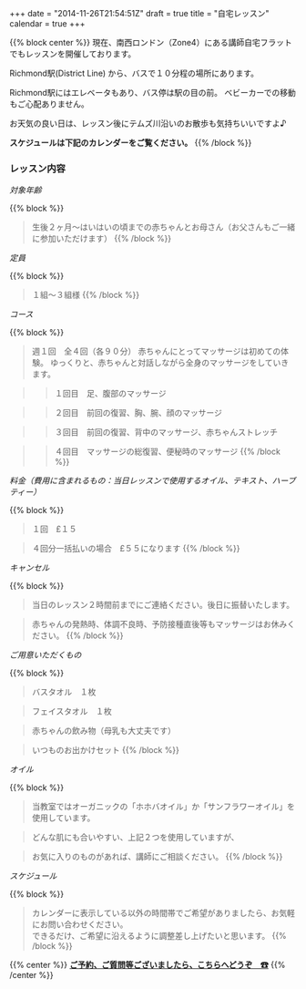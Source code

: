 +++
date = "2014-11-26T21:54:51Z"
draft = true
title = "自宅レッスン"
calendar = true
+++

{{% block center %}}
現在、南西ロンドン（Zone4）にある講師自宅フラットでもレッスンを開催しております。

Richmond駅(District Line) から、バスで１０分程の場所にあります。

Richmond駅にはエレベータもあり、バス停は駅の目の前。
ベビーカーでの移動もご心配ありません。

お天気の良い日は、レッスン後にテムズ川沿いのお散歩も気持ちいいですよ♪

**スケジュールは下記のカレンダーをご覧ください。**
{{% /block %}}

### レッスン内容

*対象年齢*

{{% block %}}
> 生後２ヶ月〜はいはいの頃までの赤ちゃんとお母さん（お父さんもご一緒に参加いただけます）
{{% /block %}}

*定員*

{{% block %}}
> １組〜３組様
{{% /block %}}

*コース*

{{% block %}}
> 週１回　全４回（各９０分）
  赤ちゃんにとってマッサージは初めての体験。
  ゆっくりと、赤ちゃんと対話しながら全身のマッサージをしていきます。

>> １回目　足、腹部のマッサージ

>> ２回目　前回の復習、胸、腕、顔のマッサージ

>> ３回目　前回の復習、背中のマッサージ、赤ちゃんストレッチ

>> ４回目　マッサージの総復習、便秘時のマッサージ
{{% /block %}}

*料金（費用に含まれるもの：当日レッスンで使用するオイル、テキスト、ハーブティー）*

{{% block %}}
> １回　£１５

> ４回分一括払いの場合　£５５になります
{{% /block %}}

*キャンセル*

{{% block %}}
> 当日のレッスン２時間前までにご連絡ください。後日に振替いたします。

> 赤ちゃんの発熱時、体調不良時、予防接種直後等もマッサージはお休みください。
{{% /block %}}

*ご用意いただくもの*

{{% block %}}
> バスタオル　１枚

> フェイスタオル　１枚

> 赤ちゃんの飲み物（母乳も大丈夫です）

> いつものお出かけセット
{{% /block %}}

*オイル*

{{% block %}}
> 当教室ではオーガニックの「ホホバオイル」か「サンフラワーオイル」を使用しています。

> どんな肌にも合いやすい、上記２つを使用していますが、

> お気に入りのものがあれば、講師にご相談ください。
{{% /block %}}

*スケジュール*

{{% block %}}
> カレンダーに表示している以外の時間帯でご希望がありましたら、お気軽にお問い合わせください。<br>
  できるだけ、ご希望に沿えるように調整差し上げたいと思います。
{{% /block %}}

{{% center %}}
**[ご予約、ご質問等ございましたら、こちらへどうぞ　☎](/contact)**
{{% /center %}}

